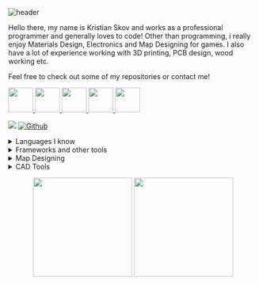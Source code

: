![header](https://capsule-render.vercel.app/api?type=wave&color=291b3e&height=120&&text=My%20Profile&fontSize=90&animation=fadeIn&fontColor=ffffff)

Hello there, my name is Kristian Skov and works as a professional programmer and generally loves to code!
Other than programming, i really enjoy Materials Design, Electronics and Map Designing for games.
I also have a lot of experience working with 3D printing, PCB design, wood working etc.

Feel free to check out some of my repositories or contact me!

<p align="left">
  <a href="https://steamcommunity.com/id/nanotek701/"> <img height="50" src="https://user-images.githubusercontent.com/22596587/149828378-43a15c6d-9535-4894-8734-8009c28b8e1c.png"> </a>
  <a href="https://www.patreon.com/nanoteksworkshop"> <img height="50" src="https://user-images.githubusercontent.com/22596587/149827813-4174fc6f-73cd-498f-8600-5fa3a67a1448.png"> </a>
  <a href="https://discordapp.com/users/357126223383494659/"> <img height="50" src="https://user-images.githubusercontent.com/22596587/149827933-91af45bb-ff30-4250-a758-0b7a74780af9.png"> </a>
  <a href="https://www.linkedin.com/in/kristian-johansen-210452185/"> <img height="50" src="https://user-images.githubusercontent.com/22596587/149828148-c854da14-0653-4c42-bb80-4b4b54291c5d.png"> </a>
  <a href="mailto: kris701kj@gmail.com"> <img height="50" src="https://user-images.githubusercontent.com/22596587/149828476-8fae15cf-bc5d-488c-9ee4-48d74655c570.png"> </a>
</p>

![](https://visitor-badge.laobi.icu/badge?page_id=kris701)
[![Github](https://img.shields.io/github/followers/kris701?label=Follow&style=social)](https://github.com/kris701)

<details>
<summary>Languages I know</summary>
<ul>
<li>C (mostly c99)</li>
<li>C++ (Arduino, std)</li>
<li>C# (.NET)</li>
<li>Python</li>
<li>Assembly (6502 or 86x)</li>
<li>HTML/CSS/JS</li>
<li>MSSQL and MySQL</li>
</ul>
</details>

<details>
<summary>Frameworks and other tools</summary>
<ul>
<li>WPF (C#)</li>
<li>WinForms (C#)</li>
<li>ASP.NET APIs (C#)</li>
<li>Azure</li>
<li>MSSQL Server Management Studio</li>
<li>SoapUI</li>
<li>Postman</li>
<li>ANTLR 4 (C#)</li>
<li>XNA and Monogame (C#)</li>
<li>Tensorflow (Python)</li>
</ul>
</details>

<details>
<summary>Map Designing</summary>
<ul>
<li>Hammer (HL2 and GMOD)</li>
<li>GEM Editor (MOWAS 2)</li>
</ul>
</details>

<details>
<summary>CAD Tools</summary>
<ul>
<li>Fusion 360</li>
<li>EAGLE</li>
</ul>
</details>

<p align="center">
  <img height="200" src="https://github-readme-stats.vercel.app/api?username=kris701&show_icons=true&count_private=true&theme=jolly">
  <img height="200" src="https://github-readme-stats.vercel.app/api/top-langs/?username=kris701&theme=jolly">
</p>

